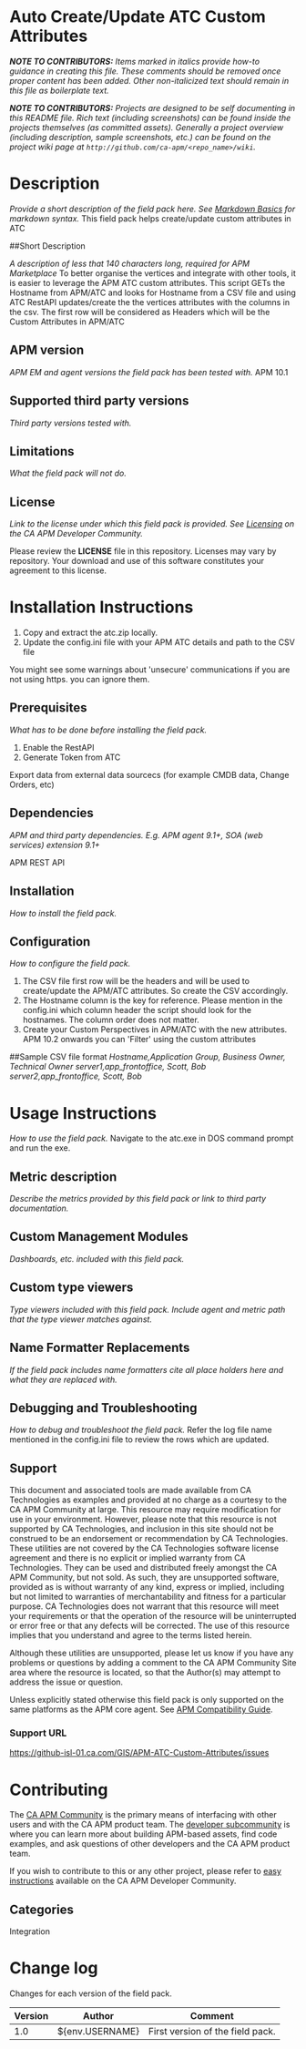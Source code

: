 # Auto Create/Update ATC Custom Attributes
*__NOTE TO CONTRIBUTORS:__ Items marked in italics provide how-to guidance in creating this file.  These comments should be removed once proper content has been added.  Other non-italicized text should remain in this file as boilerplate text.*


*__NOTE TO CONTRIBUTORS:__ Projects are designed to be self documenting in this README file.  Rich text (including screenshots) can be  found inside the projects themselves (as committed assets).  Generally a project overview (including description, sample screenshots, etc.) can be found on the project wiki page at `http://github.com/ca-apm/<repo_name>/wiki`.* 

# Description
*Provide a short description of the field pack here. See [Markdown Basics](https://help.github.com/articles/markdown-basics/) for markdown syntax.*
This field pack helps create/update custom attributes in ATC

##Short Description

*A description of less that 140 characters long, required for APM Marketplace*
To better organise the vertices and integrate with other tools, it is easier to leverage the APM ATC custom attributes.
This script GETs the Hostname from APM/ATC and looks for Hostname from a CSV file and using ATC RestAPI updates/create the the vertices  attributes with the columns in the csv.
The first row will be considered as Headers which will be the Custom Attributes in APM/ATC


## APM version
*APM EM and agent versions the field pack has been tested with.*
APM 10.1
## Supported third party versions
*Third party versions tested with.*

## Limitations
*What the field pack will not do.*

## License
*Link to the license under which this field pack is provided. See [Licensing](https://communities.ca.com/docs/DOC-231150910#license) on the CA APM Developer Community.*

Please review the 
**LICENSE**
file in this repository.  Licenses may vary by repository.  Your download and use of this software constitutes your agreement to this license.

# Installation Instructions
1. Copy and extract the atc.zip locally.
2. Update the config.ini file with your APM ATC details and path to the CSV file




You might see some warnings about 'unsecure' communications if you are not using https. you can ignore them.


## Prerequisites
*What has to be done before installing the field pack.*
1. Enable the RestAPI
2. Generate Token from ATC

Export data from external data sourcecs (for example CMDB data, Change Orders, etc)
## Dependencies 
*APM and third party dependencies. E.g. APM agent 9.1+, SOA (web services) extension 9.1+*

APM REST API

## Installation
*How to install the field pack.*

## Configuration
*How to configure the field pack.*
1. The CSV file first row will be the headers and will be used to create/update the APM/ATC attributes. So create the CSV accordingly.
2. The Hostname column is the key for reference. Please mention in the config.ini which column header the script should look for the hostnames. The column order does not matter.
3. Create your Custom Perspectives in APM/ATC with the new attributes. APM 10.2 onwards you can 'Filter' using the custom attributes

##Sample CSV file format
*Hostname,Application Group, Business Owner, Technical Owner*
*server1,app_frontoffice, Scott, Bob*
*server2,app_frontoffice, Scott, Bob*

# Usage Instructions
*How to use the field pack.*
Navigate to the atc.exe in DOS command prompt and run the exe.

## Metric description
*Describe the metrics provided by this field pack or link to third party documentation.*

## Custom Management Modules
*Dashboards, etc. included with this field pack.*

## Custom type viewers
*Type viewers included with this field pack. Include agent and metric path that the type viewer matches against.*

## Name Formatter Replacements
*If the field pack includes name formatters cite all place holders here and what they are replaced with.*

## Debugging and Troubleshooting
*How to debug and troubleshoot the field pack.*
Refer the log file name mentioned in the config.ini file to review the rows which are updated.

## Support
This document and associated tools are made available from CA Technologies as examples and provided at no charge as a courtesy to the CA APM Community at large. This resource may require modification for use in your environment. However, please note that this resource is not supported by CA Technologies, and inclusion in this site should not be construed to be an endorsement or recommendation by CA Technologies. These utilities are not covered by the CA Technologies software license agreement and there is no explicit or implied warranty from CA Technologies. They can be used and distributed freely amongst the CA APM Community, but not sold. As such, they are unsupported software, provided as is without warranty of any kind, express or implied, including but not limited to warranties of merchantability and fitness for a particular purpose. CA Technologies does not warrant that this resource will meet your requirements or that the operation of the resource will be uninterrupted or error free or that any defects will be corrected. The use of this resource implies that you understand and agree to the terms listed herein.

Although these utilities are unsupported, please let us know if you have any problems or questions by adding a comment to the CA APM Community Site area where the resource is located, so that the Author(s) may attempt to address the issue or question.

Unless explicitly stated otherwise this field pack is only supported on the same platforms as the APM core agent. See [APM Compatibility Guide](http://www.ca.com/us/support/ca-support-online/product-content/status/compatibility-matrix/application-performance-management-compatibility-guide.aspx).

### Support URL
https://github-isl-01.ca.com/GIS/APM-ATC-Custom-Attributes/issues

# Contributing
The [CA APM Community](https://communities.ca.com/community/ca-apm) is the primary means of interfacing with other users and with the CA APM product team.  The [developer subcommunity](https://communities.ca.com/community/ca-apm/ca-developer-apm) is where you can learn more about building APM-based assets, find code examples, and ask questions of other developers and the CA APM product team.

If you wish to contribute to this or any other project, please refer to [easy instructions](https://communities.ca.com/docs/DOC-231150910) available on the CA APM Developer Community.

## Categories

Integration


# Change log
Changes for each version of the field pack.

Version | Author | Comment
--------|--------|--------
1.0 | ${env.USERNAME} | First version of the field pack.
